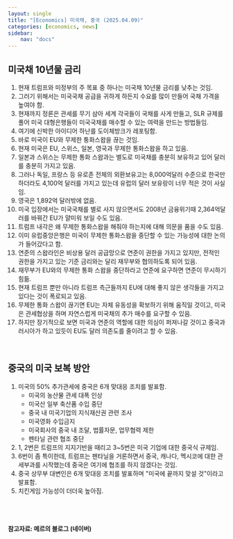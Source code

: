 ```yaml
---
layout: single
title: "[Economics] 미국채, 중국 (2025.04.09)"
categories: [economics, news]
sidebar:
    nav: "docs"
---
```


## 미국채 10년물 금리
1. 현재 트럼프와 미정부의 주 목표 중 하나는 미국채 10년물 금리를 낮추는 것임.
1. 그러기 위해서는 미국국채 공급을 귀하게 하든지 수요를 많이 만들어 국채 가격을 높여야 함.
1. 현재까지 정론은 관세를 무기 삼아 세계 각국들이 국채를 사게 만들고, SLR 규제를 풀어 미국 대형은행들이 미국국채를 매수할 수 있는 여력을 만드는 방법들임.
1. 여기에 신박한 아이디어 하난를 도이체방크가 레포팅함.
1. 바로 미국이 EU와 무제한 퉁화스왑을 끊는 것임.
1. 현재 미국은 EU, 스위스, 일본, 영국과 무제한 통화스왑을 하고 있음.
1. 일본과 스위스는 무제한 통화 스왑과는 별도로 미국채를 충분히 보유하고 있어 달러를 충분히 가지고 있음.
1. 그러나 독일, 프랑스 등 유로존 전체의 외환보유고는 8,000억달러 수준으로 한국만 하더라도 4,100억 달러를 가지고 있는데 유럽의 달러 보유랑이 너무 적은 것이 사실임.
1. 영국은 1,892억 달러밖에 없음.
1. 미국 입장에서는 미국국채를 별로 사지 않으면서도 2008년 금융위기때 2,364억달러를 바꿔간 EU가 얄미워 보일 수도 있음.
1. 트럼프 내각은 왜 무제한 통화스왑을 해줘야 하는지에 대해 의문을 품을 수도 있음.
1. 이미 유럽중앙은행은 미국이 무제한 통화스왑을 중단할 수 있는 가능성에 대한 논의가 들어갔다고 함.
1. 연준의 스왑라인은 비상용 달러 공급망으로 연준이 권한을 가지고 있지만, 전적인 권한을 가지고 있는 기준 금리와는 달리 재무부와 협의하도록 되어 있음.
1. 재무부가 EU와의 무제한 통화 스왑을 중단하라고 연준에 요구하면 연준이 무시하기 힘듦.
1. 현재 트럼프 뿐만 아니라 트럼프 측근들까지 EU에 대해 좋지 않은 생각들을 가지고 있다는 것이 폭로되고 있음.
1. 무제한 통화 스왑이 끊기면 EU는 자체 유동성을 확보하기 위해 움직일 것이고, 미국은 관세협상을 하며 자연스럽게 미국채의 추가 매수를 요구할 수 있음.
1. 하지만 장기적으로 보면 미국과 연준의 역할에 대한 의심이 퍼져나갈 것이고 중국과 러시아가 하고 있듯이 EU도 달러 의존도를 줄이려고 할 수 있음.

<br/>

## 중국의 미국 보복 방안
1. 미국의 50% 추가관세에 중국은 6개 맞대응 조치를 발표함.
    - 미국의 농산물 관세 대폭 인상
    - 미국산 일부 축산품 수입 중단
    - 중국 내 미국기업의 지식재산권 관련 조사
    - 미국영화 수입금지
    - 미국회사의 중국 내 조달, 법률자문, 업무협력 제한
    - 펜타닐 관련 협조 중단
1. 1, 2번은 트럼프의 지지기반을 때리고 3~5번은 미국 기업에 대한 중국식 규제임.
1. 6번이 좀 특이한데, 트럼프는 펜타닐을 거론하면서 중국, 캐나다, 멕시코에 대한 관세부과를 시작했는데 중국은 여기에 협조를 하지 않겠다는 것임.
1. 중국 상무부 대변인은 6개 맞대응 조치를 발표하며 "미국에 끝까지 맞설 것"이라고 발표함.
1. 치킨게임 가능성이 더더욱 높아짐.



<br/>
<br/>

#### 참고자료: 메르의 블로그 (네이버) 